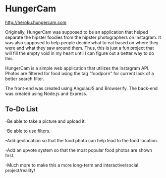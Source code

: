 # HungerCam

http://heroku.hungercam.com

Originally, HungerCam was supposed to be an application that helped separate the
hipster foodies from the hipster photographers on Instagram. It was also supposed
to help people decide what to eat based on where they were and what they saw around
them. Thus, this is just a fun project that will fill the empty void in my heart
until I can figure out a better way to do this.

HungerCam is a simple web application that utilizes the Instagram API. Photos are
filtered for food using the tag "foodporn" for current lack of a better search
filter.

The front-end was created using AngularJS and Browserify. The back-end was created
using Node.js and Express.

## To-Do List

-Be able to take a picture and upload it.

-Be able to use filters.

-Add geolocation so that the food photo can help lead to the food location.

-Add an upvote system so that the most popular food photos are shown first.

-Much more to make this a more long-term and interactive/social project/reality!
